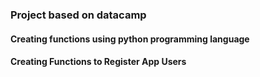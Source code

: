 ### Project based on datacamp
#### Creating functions using python programming language
#### Creating Functions to Register App Users
